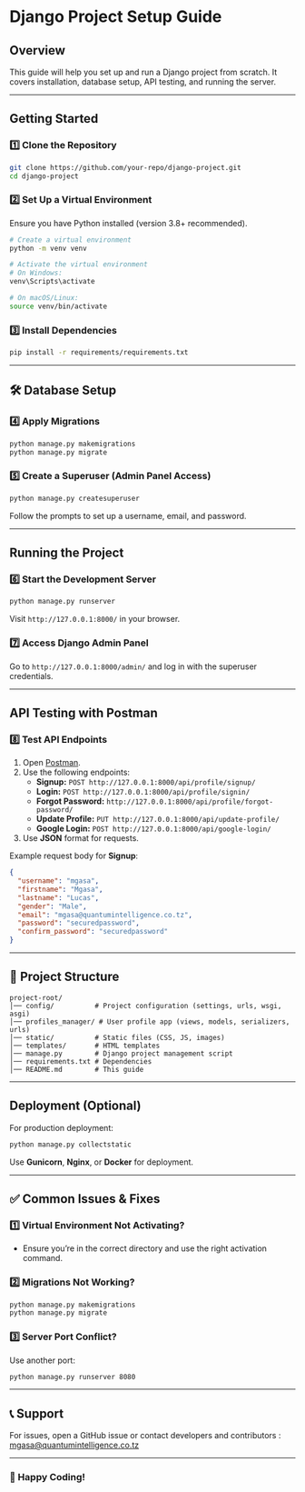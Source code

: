 # Django Project Setup Guide

##  Overview
This guide will help you set up and run a Django project from scratch. It covers installation, database setup, API testing, and running the server.

---

##  Getting Started

### **1️⃣ Clone the Repository**
```bash
git clone https://github.com/your-repo/django-project.git
cd django-project
```

### **2️⃣ Set Up a Virtual Environment**
Ensure you have Python installed (version 3.8+ recommended).

```bash
# Create a virtual environment
python -m venv venv

# Activate the virtual environment
# On Windows:
venv\Scripts\activate

# On macOS/Linux:
source venv/bin/activate
```

### **3️⃣ Install Dependencies**
```bash
pip install -r requirements/requirements.txt
```

---

## 🛠 Database Setup

### **4️⃣ Apply Migrations**
```bash
python manage.py makemigrations
python manage.py migrate
```

### **5️⃣ Create a Superuser (Admin Panel Access)**
```bash
python manage.py createsuperuser
```
Follow the prompts to set up a username, email, and password.

---

##  Running the Project

### **6️⃣ Start the Development Server**
```bash
python manage.py runserver
```
Visit `http://127.0.0.1:8000/` in your browser.

### **7️⃣ Access Django Admin Panel**
Go to `http://127.0.0.1:8000/admin/` and log in with the superuser credentials.

---

##  API Testing with Postman

### **8️⃣ Test API Endpoints**
1. Open [Postman](https://www.postman.com/).
2. Use the following endpoints:
   - **Signup:** `POST http://127.0.0.1:8000/api/profile/signup/`
   - **Login:** `POST http://127.0.0.1:8000/api/profile/signin/`
   - **Forgot Password:** `http://127.0.0.1:8000/api/profile/forgot-password/`
   - **Update Profile:** `PUT http://127.0.0.1:8000/api/update-profile/`
   - **Google Login:** `POST http://127.0.0.1:8000/api/google-login/`
3. Use **JSON** format for requests.

Example request body for **Signup**:
```json
{
  "username": "mgasa",
  "firstname": "Mgasa",
  "lastname": "Lucas",
  "gender": "Male",
  "email": "mgasa@quantumintelligence.co.tz",
  "password": "securedpassword",
  "confirm_password": "securedpassword"
}
```

---

## 📂 Project Structure
```
project-root/
│── config/          # Project configuration (settings, urls, wsgi, asgi)
│── profiles_manager/ # User profile app (views, models, serializers, urls)
│── static/          # Static files (CSS, JS, images)
│── templates/       # HTML templates
│── manage.py        # Django project management script
│── requirements.txt # Dependencies
│── README.md        # This guide
```

---

##  Deployment (Optional)
For production deployment:
```bash
python manage.py collectstatic
```
Use **Gunicorn**, **Nginx**, or **Docker** for deployment.

---

## ✅ Common Issues & Fixes
### **1️⃣ Virtual Environment Not Activating?**
- Ensure you’re in the correct directory and use the right activation command.

### **2️⃣ Migrations Not Working?**
```bash
python manage.py makemigrations
python manage.py migrate
```

### **3️⃣ Server Port Conflict?**
Use another port:
```bash
python manage.py runserver 8080
```

---

## 📞 Support
For issues, open a GitHub issue or contact developers and contributors : mgasa@quantumintelligence.co.tz

---

### 🎉 Happy Coding!

